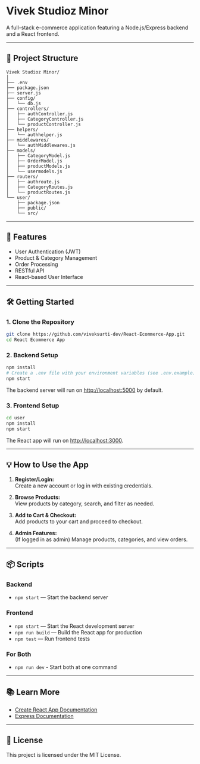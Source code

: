 # Vivek Studioz Minor

A full-stack e-commerce application featuring a Node.js/Express backend and a React frontend.

---

## 📁 Project Structure

```
Vivek Studioz Minor/
│
├── .env
├── package.json
├── server.js
├── config/
│   └── db.js
├── controllers/
│   ├── authController.js
│   ├── CategoryController.js
│   └── productController.js
├── helpers/
│   └── authhelper.js
├── middlewares/
│   └── authMiddlewares.js
├── models/
│   ├── CategoryModel.js
│   ├── OrderModel.js
│   ├── productModels.js
│   └── usermodels.js
├── routers/
│   ├── authroute.js
│   ├── CategoryRoutes.js
│   └── productRoutes.js
└── user/
    ├── package.json
    ├── public/
    └── src/
```

---

## 🚀 Features

- User Authentication (JWT)
- Product & Category Management
- Order Processing
- RESTful API
- React-based User Interface

---

## 🛠️ Getting Started

### 1. Clone the Repository

```sh
git clone https://github.com/viveksurti-dev/React-Ecommerce-App.git
cd React Ecommerce App
```

### 2. Backend Setup

```sh
npm install
# Create a .env file with your environment variables (see .env.example)
npm start
```

The backend server will run on [http://localhost:5000](http://localhost:5000) by default.

### 3. Frontend Setup

```sh
cd user
npm install
npm start
```

The React app will run on [http://localhost:3000](http://localhost:3000).

---

## 💡 How to Use the App

1. **Register/Login:**  
   Create a new account or log in with existing credentials.

2. **Browse Products:**  
   View products by category, search, and filter as needed.

3. **Add to Cart & Checkout:**  
   Add products to your cart and proceed to checkout.

4. **Admin Features:**  
   (If logged in as admin) Manage products, categories, and view orders.

---

## 📦 Scripts

### Backend

- `npm start` — Start the backend server

### Frontend

- `npm start` — Start the React development server
- `npm run build` — Build the React app for production
- `npm test` — Run frontend tests

### For Both
- `npm run dev` - Start both at one command
---

## 📚 Learn More

- [Create React App Documentation](https://facebook.github.io/create-react-app/docs/getting-started)
- [Express Documentation](https://expressjs.com/)

---

## 📝 License

This project is licensed under the MIT License.
